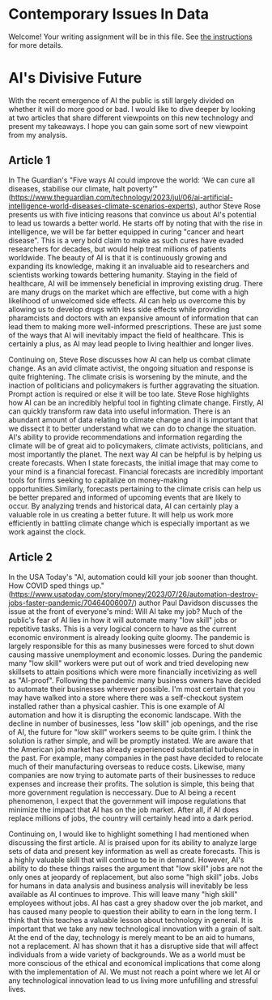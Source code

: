 # Contemporary Issues In Data

Welcome! Your writing assignment will be in this file.  See [the instructions](./instructions.md) for more details.

# AI's Divisive Future
With the recent emergence of AI the public is still largely divided on whether it will do more good or bad. I would like to dive deeper by looking at two articles that share different viewpoints on this new technology and present my takeaways. I hope you can gain some sort of new viewpoint from my analysis. 

## Article 1

In The Guardian's "Five ways AI could improve the world: ‘We can cure all diseases, stabilise our climate, halt poverty’" (https://www.theguardian.com/technology/2023/jul/06/ai-artificial-intelligence-world-diseases-climate-scenarios-experts), author Steve Rose presents us with five inticing reasons that convince us about AI's potential to lead us towards a better world. He starts off by noting that with the rise in intelligence, we will be far better equipped in curing "cancer and heart disease". This is a very bold claim to make as such cures have evaded researchers for decades, but would help treat millions of patients worldwide. The beauty of AI is that it is continuously growing and expanding its knowledge, making it an invaluable aid to researchers and scientists working towards bettering humanity. Staying in the field of healthcare, AI will be immensely beneficial in improving existing drug. There are many drugs on the market which are effective, but come with a high likelihood of unwelcomed side effects. AI can help us overcome this by allowing us to develop drugs with less side effects while providing pharamcists and doctors with an expansive amount of information that can lead them to making more well-informed prescriptions. These are just some of the ways that AI will inevitably impact the field of healthcare. This is certainly a plus, as AI may lead people to living healthier and longer lives.

Continuing on, Steve Rose discusses how AI can help us combat climate change. As an avid climate activist, the ongoing situation and response is quite frightening. The climate crisis is worsening by the minute, and the inaction of politicians and policymakers is further aggravating the situation. Prompt action is required or else it will be too late. Steve Rose highlights how AI can be an incredibly helpful tool in fighting climate change. Firstly, AI can quickly transform raw data into useful information. There is an abundant amount of data relating to climate change and it is important that we dissect it to better understand what we can do to change the situation. AI's ability to provide recommendations and information regarding the climate will be of great aid to policymakers, climate activists, politicians, and most importantly the planet. The next way AI can be helpful is by helping us create forecasts. When I state forecasts, the initial image that may come to your mind is a financial forecast. Financial forecasts are incredibly important tools for firms seeking to capitalize on money-making opportunities.Similarly, forecasts pertaining to the climate crisis can help us be better prepared and informed of upcoming events that are likely to occur. By analyzing trends and historical data, AI can certainly play a valuable role in us creating a better future. It will help us work more efficiently in battling climate change which is especially important as we work against the clock.

## Article 2

In the USA Today's "AI, automation could kill your job sooner than thought. How COVID sped things up." (https://www.usatoday.com/story/money/2023/07/26/automation-destroy-jobs-faster-pandemic/70464006007/) author Paul Davidson discusses the issue at the front of everyone's mind: Will AI take my job? Much of the public's fear of AI lies in how it will automate many "low skill" jobs or repetitive tasks. This is a very logical concern to have as the current economic environment is already looking quite gloomy. The pandemic is largely responsible for this as many businesses were forced to shut down causing massive unemployment and economic losses. During the pandemic many "low skill" workers were put out of work and tried developing new skillsets to attain positions which were more financially incetivizing as well as "AI-proof". Following the pandemic many business owners have decided to automate their businesses wherever possible. I'm most certain that you may have walked into a store where there was a self-checkout system installed rather than a physical cashier. This is one example of AI automation and how it is disrupting the economic landscape. With the decline in number of businesses, less "low skill" job openings, and the rise of AI, the future for "low skill" workers seems to be quite grim. I think the solution is rather simple, and will be promptly instated. We are aware that the American job market has already experienced substantial turbulence in the past. For example, many companies in the past have decided to relocate much of their manufacturing overseas to reduce costs. Likewise, many companies are now trying to automate parts of their businesses to reduce expenses and increase their profits. The solution is simple, this being that more government regulation is neccessary. Due to AI being a recent phenomenon, I expect that the government will impose regulations that minimize the impact that AI has on the job market. After all, if AI does replace millions of jobs, the country will certainly head into a dark period. 

Continuing on, I would like to highlight something I had mentioned when discussing the first article. AI is praised upon for its ability to analyze large sets of data and present key information as well as create forecasts. This is a highly valuable skill that will continue to be in demand. However, AI's ability to do these things raises the argument that "low skill" jobs are not the only ones at jeopardy of replacement, but also some "high skill" jobs. Jobs for humans in data analysis and business analysis will inevitably be less available as AI continues to improve. This will leave many "high skill" employees without jobs. AI has cast a grey shadow over the job market, and has caused many people to question their ability to earn in the long term. I think that this teaches a valuable lesson about technology in general. It is important that we take any new technological innovation with a grain of salt. At the end of the day, technology is merely meant to be an aid to humans, not a replacement. AI has shown that it has a disruptive side that will affect individuals from a wide variety of backgrounds. We as a world must be more conscious of the ethical and economical implications that come along with the implementation of AI. We must not reach a point where we let AI or any technological innovation lead to us living more unfufilling and stressful lives. 
